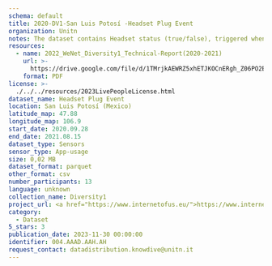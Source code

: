 ```yaml
---
schema: default
title: 2020-DV1-San Luis Potosí -Headset Plug Event
organization: Unitn
notes: The dataset contains Headset status (true/false), triggered when the jack of the headphones is plugged in/out. It is part of Wenet Diversity 1 data collection, which contains data about the everyday life activities of students coming from 8 different universities located in China, Denmark, India, Italy, Mexico, Mongolia, Paraguay and UK. The data were collected via questionnaires, data coming from 27 smartphone sensors associated to thousand self-reported annotations over a period of 4 weeks.
resources:
  - name: 2022_WeNet_Diversity1_Technical-Report(2020-2021)
    url: >-
      https://drive.google.com/file/d/1TMrjkAEWRZ5xhETJKOCnERgh_Z06PO2E/view?usp=drive_link
    format: PDF
license: >-
  ./../../resources/2023LivePeopleLicense.html
dataset_name: Headset Plug Event
location: San Luis Potosí (Mexico)
latitude_map: 47.88
longitude_map: 106.9
start_date: 2020.09.28
end_date: 2021.08.15
dataset_type: Sensors
sensor_type: App-usage
size: 0,02 MB
dataset_format: parquet
other_format: csv
number_participants: 13
language: unknown
collection_name: Diversity1
project_url: <a href="https://www.internetofus.eu/">https://www.internetofus.eu/</a>
category:
  - Dataset
5_stars: 3
publication_date: 2023-11-30 00:00:00
identifier: 004.AAAD.AAH.AH
request_contact: datadistribution.knowdive@unitn.it
---
```

